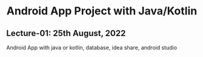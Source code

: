 <h1 align="center">Android App Project with Java/Kotlin</h1>

## Lecture-01: 25th August, 2022

Android App with java or kotlin,
database, idea share, android studio
